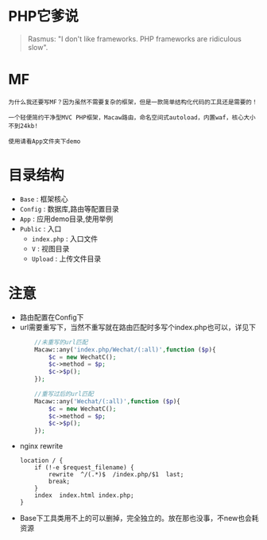 PHP它爹说
===
>Rasmus: "I don't like frameworks. PHP frameworks are ridiculous slow".

MF
===
    为什么我还要写MF？因为虽然不需要复杂的框架，但是一款简单结构化代码的工具还是需要的！
   
    一个轻便简约干净型MVC PHP框架，Macaw路由，命名空间式autoload，内置waf，核心大小不到24kb!
    
    使用请看App文件夹下demo
    
目录结构
===
* `Base` : 框架核心
* `Config` : 数据库,路由等配置目录
* `App` : 应用demo目录,使用举例    
* `Public` : 入口
     * `index.php` : 入口文件
     * `V` : 视图目录
     * `Upload` : 上传文件目录

注意
===
* 路由配置在Config下
* url需要重写下，当然不重写就在路由匹配时多写个index.php也可以，详见下
    ```php
        //未重写的url匹配
        Macaw::any('index.php/Wechat/(:all)',function ($p){
            $c = new WechatC();
            $c->method = $p;
            $c->$p();
        });
        
        //重写过后的url匹配
        Macaw::any('Wechat/(:all)',function ($p){
            $c = new WechatC();
            $c->method = $p;
            $c->$p();
        });
    ```
* nginx rewrite
    ```
    location / {
        if (!-e $request_filename) {
            rewrite  ^/(.*)$  /index.php/$1  last;
            break;
        }
        index  index.html index.php;
    } 
    ```
* Base下工具类用不上的可以删掉，完全独立的。放在那也没事，不new也会耗资源
